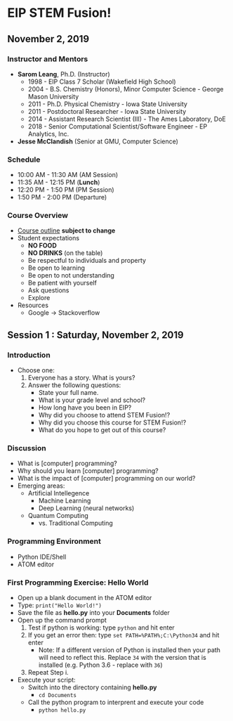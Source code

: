 # EIP STEM Fusion!
## November 2, 2019

### Instructor and Mentors

*  **Sarom Leang**, Ph.D. (Instructor) 
    *  1998 - EIP Class 7 Scholar (Wakefield High School)
    *  2004 - B.S. Chemistry (Honors), Minor Computer Science - George Mason University
    *  2011 - Ph.D. Physical Chemistry - Iowa State University
    *  2011 - Postdoctoral Researcher - Iowa State University
    *  2014 - Assistant Research Scientist (III) - The Ames Laboratory, DoE
    *  2018 - Senior Computational Scientist/Software Engineer - EP Analytics, Inc.
*  **Jesse McClandish** (Senior at GMU, Computer Science)

### Schedule

*  10:00 AM - 11:30 AM (AM Session)
*  11:35 AM - 12:15 PM (**Lunch**)
*  12:20 PM - 1:50 PM (PM Session)
*  1:50 PM - 2:00 PM (Departure)

### Course Overview

*  [Course outline](https://github.com/eip-mason/intro-python) **subject to change**
*  Student expectations
    *  **NO FOOD**
    *  **NO DRINKS** (on the table)
    *  Be respectful to individuals and property
    *  Be open to learning
    *  Be open to not understanding
    *  Be patient with yourself
    *  Ask questions
    *  Explore
*  Resources
    *  Google -> Stackoverflow

## Session 1 : Saturday, November 2, 2019

### Introduction
*  Choose one:
    1.  Everyone has a story. What is yours?
    2.  Answer the following questions:
        *  State your full name.
        *  What is your grade level and school?
        *  How long have you been in EIP?
        *  Why did you choose to attend STEM Fusion!?
        *  Why did you choose this course for STEM Fusion!?
        *  What do you hope to get out of this course?

### Discussion
*  What is [computer] programming?
*  Why should you learn [computer] programming?
*  What is the impact of [computer] programming on our world?
*  Emerging areas:
    *  Artificial Intellegence
        *  Machine Learning
        *  Deep Learning (neural networks)
    *  Quantum Computing
        *  vs. Traditional Computing

### Programming Environment
*  Python IDE/Shell
*  ATOM editor

### First Programming Exercise: Hello World
*  Open up a blank document in the ATOM editor
*  Type: `print("Hello World!")`
*  Save the file as **hello.py** into your **Documents** folder
*  Open up the command prompt
    1.  Test if python is working: type `python` and hit enter
    2.  If you get an error then: type `set PATH=%PATH%;C:\Python34` and hit enter
        *  Note: If a different version of Python is installed then your path will need to reflect this.  Replace `34` with the version that is installed (e.g. Python 3.6 - replace with `36`)
    3.  Repeat Step i.
*  Execute your script:
    *  Switch into the directory containing **hello.py** 
        *  `cd Documents`
    *  Call the python program to interprent and execute your code
        *  `python hello.py`
 
